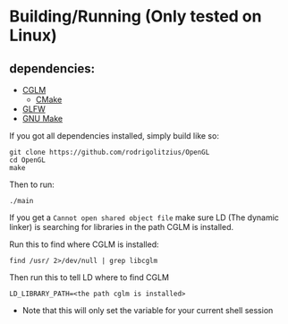 # Building/Running (Only tested on Linux)
## dependencies:
- [CGLM](https://github.com/recp/cglm)
    - [CMake](https://cmake.org/)
- [GLFW](https://www.glfw.org/)
- [GNU Make](https://www.gnu.org/software/make/)

If you got all dependencies installed, simply build like so:

```
git clone https://github.com/rodrigolitzius/OpenGL
cd OpenGL
make
```

Then to run:
```
./main
```

If you get a `Cannot open shared object file` make sure LD (The dynamic linker) is searching for libraries in the path CGLM is installed.

Run this to find where CGLM is installed:
```
find /usr/ 2>/dev/null | grep libcglm
```

Then run this to tell LD where to find CGLM
```
LD_LIBRARY_PATH=<the path cglm is installed>
```
- Note that this will only set the variable for your current shell session